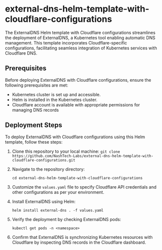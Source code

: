 # external-dns-helm-template-with-cloudflare-configurations


The ExternalDNS Helm template with Cloudflare configurations streamlines the deployment of ExternalDNS, a Kubernetes tool enabling automatic DNS management. This template incorporates Cloudflare-specific configurations, facilitating seamless integration of Kubernetes services with Cloudflare DNS. 

## Prerequisites 

Before deploying ExternalDNS with Cloudflare configurations, ensure the following prerequisites are met:

- Kubernetes cluster is set up and accessible.
- Helm is installed in the Kubernetes cluster.
- Cloudflare account is available with appropriate permissions for managing DNS records

## Deployment Steps
To deploy ExternalDNS with Cloudflare configurations using this Helm template, follow these steps:

1.  Clone this repository to your local machine:
    `git clone https://github.com/NashTech-Labs/external-dns-helm-template-with-cloudflare-configurations.git` 
    
2.  Navigate to the repository directory:
    
    `cd external-dns-helm-template-with-cloudflare-configurations` 
    
3.  Customize the `values.yaml` file to specify Cloudflare API credentials and other configurations as per your environment.
    
4.  Install ExternalDNS using Helm:
    
    
    `helm install external-dns . -f values.yaml` 
    
5.  Verify the deployment by checking ExternalDNS pods:
    
    `kubectl get pods -n <namespace>` 
    
6.  Confirm that ExternalDNS is synchronizing Kubernetes resources with Cloudflare by inspecting DNS records in the Cloudflare dashboard.
